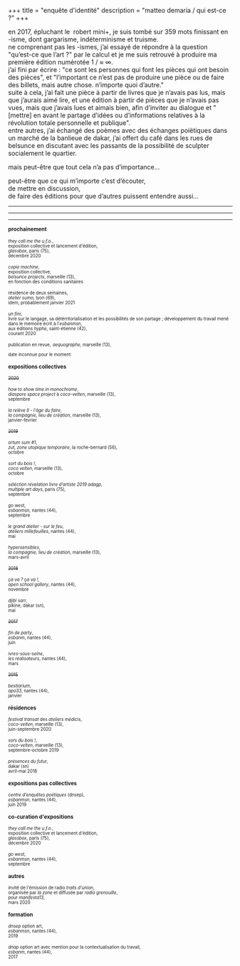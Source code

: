 +++
title = "enquête d'identité"
description = "matteo demaria / qui est-ce ?"
+++

en 2017, épluchant le  robert mini+, je suis tombé sur 359 mots finissant en -isme, dont gargarisme, indéterminisme et truisme.  
ne comprenant pas les -ismes, j’ai essayé de répondre à la question 
"qu’est-ce que l’art ?" par le calcul et je me suis retrouvé à produire ma première édition numérotée 1 / ≈ ∞.  
j’ai fini par écrire : "ce sont les personnes qui font les pièces qui ont besoin des pièces", et "l’important ce n’est pas de produire une pièce ou de faire des billets, mais autre chose. n’importe quoi d’autre."  
suite à cela, j’ai fait une pièce à partir de livres que je n’avais pas lus, mais que j’aurais aimé lire, et une édition à partir de pièces que je n’avais pas vues, mais que j’avais lues et aimais bien, afin d’inviter au dialogue et "[mettre] en avant le partage d’idées ou d’informations relatives à la révolution totale personnelle et publique".  
entre autres, j’ai échangé des poèmes avec des échanges poiëtiques dans un marché de la banlieue de dakar, j’ai offert du café dans les rues de belsunce en discutant avec les passants de la possibilité de sculpter socialement le quartier.  

mais peut-être que tout cela n’a pas d’importance…  
  
peut-être que ce qui m’importe c’est d’écouter,  
de mettre en discussion,  
de faire des éditions pour que d’autres puissent entendre aussi…  
***  
***  
***  
  
<sup>**prochainement**</sup>  

<sup><sup>*they call me the u.f.o.*,</sup></sup>  
<sup><sup>exposition collective et lancement d'édition,</sup></sup>  
<sup><sup>*glassbox*, paris (75),</sup></sup>  
<sup><sup>décembre 2020</sup></sup>

<sup><sup>*copie machine*,</sup></sup>  
<sup><sup>exposition collective,</sup></sup>  
<sup><sup>*belsunce projects*, marseille (13),</sup></sup>  
<sup><sup>en fonction des conditions sanitaires</sup></sup>  

<sup><sup>résidence de deux semaines,</sup></sup>  
<sup><sup>_atelier sumo_, lyon (69),</sup></sup>  
<sup><sup>idem, probablement janvier 2021</sup></sup>  

<sup><sup>_un fini_,</sup></sup>  
<sup><sup>livre sur le langage, sa détérritorialisation et les possibilités de son partage ; développement du travail mené dans le mémoire écrit à l'_esbanmsn_,</sup></sup>  
<sup><sup>aux éditions _hyphe_, saint-étienne (42),</sup></sup>  
<sup><sup>courant 2020</sup></sup>  

<sup><sup>publication en revue,</sup></sup> 
<sup><sup>_aequographe_, marseille (13),</sup></sup>  
<sup><sup>date inconnue pour le moment</sup></sup>  

<sup>**expositions collectives**</sup>

<sup><sup>~~2020~~</sup></sup>

<sup><sup>_how to show time in monochrome_,</sup></sup>  
<sup><sup>_diaspore space project_ à _coco-velten_, marseille (13),</sup></sup>  
<sup><sup>septembre</sup></sup>  

<sup><sup>_la relève II - l'âge du faire_,</sup></sup>  
<sup><sup>_la compagnie, lieu de création_, marseille (13),</sup></sup>  
<sup><sup>janvier-fevrier</sup></sup>  

<sup><sup>~~2019~~</sup></sup>

<sup><sup>_ortum sum #1_,</sup></sup>  
<sup><sup>_zut, zone utopique temporaire_, la roche-bernard (56),</sup></sup>  
<sup><sup>octobre</sup></sup>  

<sup><sup>_sort du bois !_,</sup></sup>  
<sup><sup>_coco velten_, marseille (13),</sup></sup>  
<sup><sup>octobre</sup></sup>  

<sup><sup>_séléction révelation livre d’artiste 2019 adagp_,</sup></sup>  
<sup><sup>_multiple art days_, paris (75),</sup></sup>  
<sup><sup>septembre</sup></sup>  

<sup><sup>_go west_,</sup></sup>  
<sup><sup>_esbanmsn_, nantes (44),</sup></sup>  
<sup><sup>septembre</sup></sup>  

<sup><sup>_le grand atelier - sur le feu_,</sup></sup>  
<sup><sup>_ateliers millefeuilles_, nantes (44),</sup></sup>  
<sup><sup>mai</sup></sup>  

<sup><sup>_hypersensibles_,</sup></sup>  
<sup><sup>_la compagnie, lieu de création_, marseille (13),</sup></sup>  
<sup><sup>mars-avril</sup></sup>  

<sup><sup>~~2018~~</sup></sup>

<sup><sup>_ça va ? ça va !_,</sup></sup>  
<sup><sup>_open school gallery_, nantes (44),</sup></sup>  
<sup><sup>novembre</sup></sup>  

<sup><sup>_djibi sarr_,</sup></sup>  
<sup><sup>pikine, dakar (sn),</sup></sup>  
<sup><sup>mai</sup></sup>  

<sup><sup>~~2017~~</sup></sup>

<sup><sup>_fin de party_,</sup></sup>  
<sup><sup>_esbanm_, nantes (44),</sup></sup>  
<sup><sup>juin</sup></sup>  

<sup><sup>_ivres-sous-seine_,</sup></sup>  
<sup><sup>_les réalisateurs_, nantes (44),</sup></sup>  
<sup><sup>mars</sup></sup>  

<sup><sup>~~2015~~</sup></sup>

<sup><sup>_bestiarium_,</sup></sup>  
<sup><sup>_apo33_, nantes (44),</sup></sup>  
<sup><sup>janvier</sup></sup>  

<sup>**résidences**</sup>

<sup><sup>_festival transat_ des _ateliers médicis_,</sup></sup>  
<sup><sup>_coco-velten_, marseille (13),</sup></sup>  
<sup><sup>juin-septembre 2020</sup></sup>  

<sup><sup>_sors du bois !_,</sup></sup>  
<sup><sup>_coco-velten_, marseille (13),</sup></sup>  
<sup><sup>septembre-octobre 2019</sup></sup>  

<sup><sup>_présences du futur_,</sup></sup>  
<sup><sup>dakar (sn)</sup></sup>  
<sup><sup>avril-mai 2018</sup></sup>   

<sup>**expositions pas collectives**</sup>

<sup><sup>_centre d’enquêtes poétiques_ (dnsep),</sup></sup>  
<sup><sup>_esbanmsn_, nantes (44),</sup></sup>  
<sup><sup>juin 2019</sup></sup>  

<sup>**co-curation d'expositions**</sup> 

<sup><sup>_they call me the u.f.o._,</sup></sup>  
<sup><sup>exposition collective et lancement d'édition,</sup></sup>  
<sup><sup>_glassbox_, paris (75),</sup></sup>  
<sup><sup>décembre 2020</sup></sup>  

<sup><sup>_go west_,</sup></sup>  
<sup><sup>_esbanmsn_, nantes (44),</sup></sup>  
<sup><sup>septembre</sup></sup>  

<sup>**autres**</sup>

<sup><sup>invité de l'émission de radio _traits d'union_,</sup></sup>  
<sup><sup>organisée par _la zone_ et diffusée par _radio grenouille_,</sup></sup>  
<sup><sup>pour _manifesta13_,</sup></sup>  
<sup><sup>mars 2020</sup></sup>  

<sup>**formation**</sup>

<sup><sup>_dnsep_ option art,</sup></sup>  
<sup><sup>_esbanmsn_, nantes (44),</sup></sup>   
<sup><sup>2019</sup></sup>  

<sup><sup>_dnap_ option art avec mention pour la contextualisation du travail,</sup></sup>  
<sup><sup>_esbanm_, nantes (44),</sup></sup>  
<sup><sup>2017</sup></sup>  
